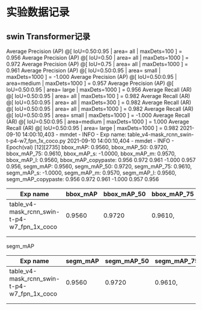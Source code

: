 # 实验数据记录

## swin Transformer记录

Average Precision  (AP) @[ IoU=0.50:0.95 | area=   all | maxDets=100 ] = 0.956
 Average Precision  (AP) @[ IoU=0.50      | area=   all | maxDets=1000 ] = 0.972
 Average Precision  (AP) @[ IoU=0.75      | area=   all | maxDets=1000 ] = 0.961
 Average Precision  (AP) @[ IoU=0.50:0.95 | area= small | maxDets=1000 ] = -1.000
 Average Precision  (AP) @[ IoU=0.50:0.95 | area=medium | maxDets=1000 ] = 0.957
 Average Precision  (AP) @[ IoU=0.50:0.95 | area= large | maxDets=1000 ] = 0.956
 Average Recall     (AR) @[ IoU=0.50:0.95 | area=   all | maxDets=100 ] = 0.982
 Average Recall     (AR) @[ IoU=0.50:0.95 | area=   all | maxDets=300 ] = 0.982
 Average Recall     (AR) @[ IoU=0.50:0.95 | area=   all | maxDets=1000 ] = 0.982
 Average Recall     (AR) @[ IoU=0.50:0.95 | area= small | maxDets=1000 ] = -1.000
 Average Recall     (AR) @[ IoU=0.50:0.95 | area=medium | maxDets=1000 ] = 1.000
 Average Recall     (AR) @[ IoU=0.50:0.95 | area= large | maxDets=1000 ] = 0.982
2021-09-10 14:00:10,403 - mmdet - INFO - Exp name: table_v4-mask_rcnn_swin-t-p4-w7_fpn_1x_coco.py
2021-09-10 14:00:10,404 - mmdet - INFO - Epoch(val) [12][2735]  bbox_mAP: 0.9560, bbox_mAP_50: 0.9720, bbox_mAP_75: 0.9610, bbox_mAP_s: -1.0000, bbox_mAP_m: 0.9570, bbox_mAP_l: 0.9560, bbox_mAP_copypaste: 0.956 0.972 0.961 -1.000 0.957 0.956, segm_mAP: 0.9560, segm_mAP_50: 0.9720, segm_mAP_75: 0.9610, segm_mAP_s: -1.0000, segm_mAP_m: 0.9570, segm_mAP_l: 0.9560, segm_mAP_copypaste: 0.956 0.972 0.961 -1.000 0.957 0.956

| Exp name                                    | bbox_mAP | bbox_mAP_50 | bbox_mAP_75 | bbox_mAP_s | bbox_mAP_m | bbox_mAP_l |
| ------------------------------------------- | -------- | ----------- | ----------- | ---------- | ---------- | ---------- |
| table_v4-mask_rcnn_swin-t-p4-w7_fpn_1x_coco | 0.9560   | 0.9720      | 0.9610,     | -1.0000    | 0.9570     | 0.9560     |
|                                             |          |             |             |            |            |            |
|                                             |          |             |             |            |            |            |



segm_mAP



| Exp name                                    | segm_mAP | segm_mAP_50 | segm_mAP_75 | segm_mAP_s | segm_mAP_m | segm_mAP_l |
| ------------------------------------------- | -------- | ----------- | ----------- | ---------- | ---------- | ---------- |
| table_v4-mask_rcnn_swin-t-p4-w7_fpn_1x_coco | 0.9560   | 0.9720      | 0.9610,     | -1.0000    | 0.9570     | 0.9560     |
|                                             |          |             |             |            |            |            |
|                                             |          |             |             |            |            |            |

